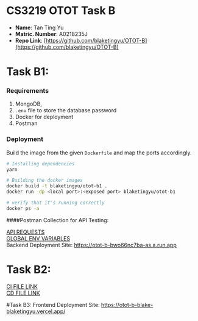 # CS3219 OTOT Task B

* **Name**: Tan Ting Yu
* **Matric. Number**: A0218235J
* **Repo Link**: [https://github.com/blaketingyu/OTOT-B](https://github.com/blaketingyu/OTOT-B)

# Task B1:

### Requirements

1. MongoDB,
2. `.env` file to store the database password
3. Docker for deployment
4. Postman

### Deployment
Build the image from the given `Dockerfile` and map the ports accordingly.

```bash
# Installing dependencies
yarn

# Building the docker images
docker build -t blaketingyu/otot-b1 .
docker run -dp <local port>:<exposed port> blaketingyu/otot-b1

# verify that it's running correctly 
docker ps -a
```

####Postman Collection for API Testing: 

[API REQUESTS](https://github.com/blaketingyu/OTOT-B/blob/main/DEPLOYMENT_QUERIES.postman_collection.json) </br>
[GLOBAL ENV VARIABLES](https://github.com/blaketingyu/OTOT-B/blob/main/global_env_postman.txt) </br>
Backend Deployment Site: https://otot-b-bwo66nc7ba-as.a.run.app


# Task B2:

[CI FILE LINK](https://github.com/blaketingyu/OTOT-B/blob/main/CI.yaml) </br>
[CD FILE LINK](https://github.com/blaketingyu/OTOT-B/blob/main/CD.yaml) </br>

#Task B3:
Frontend Deployment Site: https://otot-b-blake-blaketingyu.vercel.app/

